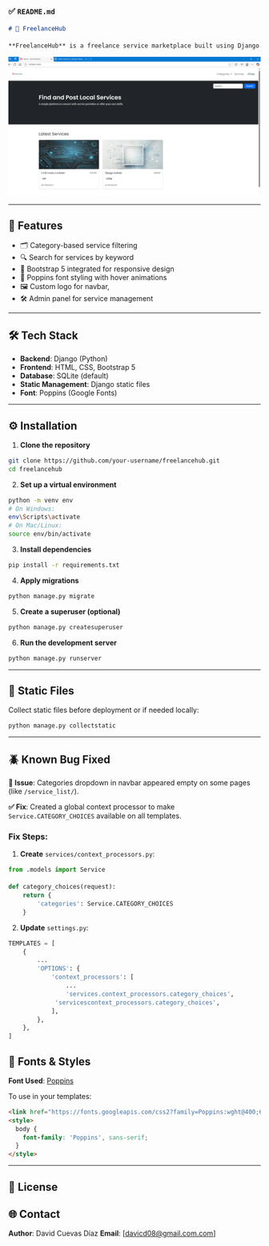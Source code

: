 
### ✅ `README.md`

```markdown
# 🎯 FreelanceHub

**FreelanceHub** is a freelance service marketplace built using Django. It allows users to browse, filter, and search freelance services by category. The platform is responsive, fast, and easy to navigate.
```


![Homepage](services/static/assets/images/Homepage.png)



---

## 🚀 Features

- 🗂 Category-based service filtering
- 🔍 Search for services by keyword
- 🧩 Bootstrap 5 integrated for responsive design
- 🎨 Poppins font styling with hover animations
- 🖼 Custom logo for navbar,
- 🛠 Admin panel for service management

---

## 🛠 Tech Stack

- **Backend**: Django (Python)
- **Frontend**: HTML, CSS, Bootstrap 5
- **Database**: SQLite (default)
- **Static Management**: Django static files
- **Font**: Poppins (Google Fonts)

 

---

## ⚙️ Installation

1. **Clone the repository**
```bash
git clone https://github.com/your-username/freelancehub.git
cd freelancehub
````

2. **Set up a virtual environment**

```bash
python -m venv env
# On Windows:
env\Scripts\activate
# On Mac/Linux:
source env/bin/activate
```

3. **Install dependencies**

```bash
pip install -r requirements.txt
```

4. **Apply migrations**

```bash
python manage.py migrate
```

5. **Create a superuser (optional)**

```bash
python manage.py createsuperuser
```

6. **Run the development server**

```bash
python manage.py runserver
```

---

## 📁 Static Files

Collect static files before deployment or if needed locally:

```bash
python manage.py collectstatic
```

---

## 🪲 Known Bug Fixed

**🔧 Issue**: Categories dropdown in navbar appeared empty on some pages (like `/service_list/`).

**✅ Fix**: Created a global context processor to make `Service.CATEGORY_CHOICES` available on all templates.

### Fix Steps:

1. **Create** `services/context_processors.py`:

```python
from .models import Service

def category_choices(request):
    return {
        'categories': Service.CATEGORY_CHOICES
    }
```

2. **Update** `settings.py`:

```python
TEMPLATES = [
    {
        ...
        'OPTIONS': {
            'context_processors': [
                ...
                'services.context_processors.category_choices',
             'servicescontext_processors.category_choices',
            ],
        },
    },
]
```


## 🎨 Fonts & Styles

**Font Used**: [Poppins](https://fonts.google.com/specimen/Poppins)

To use in your templates:

```html
<link href="https://fonts.googleapis.com/css2?family=Poppins:wght@400;600&display=swap" rel="stylesheet">
<style>
  body {
    font-family: 'Poppins', sans-serif;
  }
</style>
```


---

## 📄 License



## 🌐 Contact

**Author**: David Cuevas Díaz
**Email**: [davicd08@gmail.com.com]


